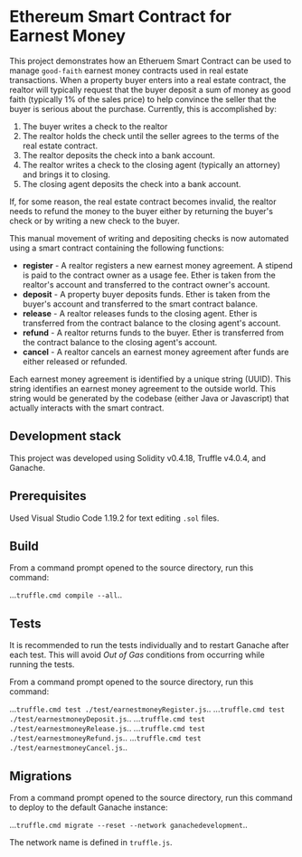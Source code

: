# Ethereum Smart Contract for Earnest Money 

This project demonstrates how an Etheruem Smart Contract can be used to manage `good-faith` earnest money contracts used in real estate transactions.
When a property buyer enters into a real estate contract, the realtor will typically request that the buyer deposit a sum of money as good faith (typically 1% of the sales price) to help convince the seller that the buyer is serious about the purchase. Currently, this is accomplished by:
1. The buyer writes a check to the realtor
2. The realtor holds the check until the seller agrees to the terms of the real estate contract.
3. The realtor deposits the check into a bank account.
4. The realtor writes a check to the closing agent (typically an attorney) and brings it to closing.
5. The closing agent deposits the check into a bank account.

If, for some reason, the real estate contract becomes invalid, the realtor needs to refund the money to the buyer either by returning the buyer's check or by writing a new check to the buyer.

This manual movement of writing and depositing checks is now automated using a smart contract containing the following functions:
- **register** -  A realtor registers a new earnest money agreement. A stipend is paid to the contract owner as a usage fee. Ether is taken from the realtor's account and transferred to the contract owner's account.
- **deposit** - A property buyer deposits funds. Ether is taken from the buyer's account and transferred to the smart contract balance.
- **release** - A realtor releases funds to the closing agent. Ether is transferred from the contract balance to the closing agent's account.
- **refund** - A realtor returns funds to the buyer. Ether is transferred from the contract balance to the closing agent's account.
- **cancel** - A realtor cancels an earnest money agreement after funds are either released or refunded.

Each earnest money agreement is identified by a unique string (UUID). This string identifies an earnest money agreement to the outside world. This string would be generated by the codebase (either Java or Javascript) that actually interacts with the smart contract.

## Development stack

This project was developed using Solidity v0.4.18, Truffle v4.0.4, and Ganache.

## Prerequisites

Used Visual Studio Code 1.19.2 for text editing `.sol` files.

## Build
From a command prompt opened to the source directory, run this command:

...`truffle.cmd compile --all`.. 

## Tests
It is recommended to run the tests individually and to restart Ganache after each test.  This will avoid _Out of Gas_ conditions from occurring while running the tests.

From a command prompt opened to the source directory, run this command:

...`truffle.cmd test ./test/earnestmoneyRegister.js`..
...`truffle.cmd test ./test/earnestmoneyDeposit.js`..
...`truffle.cmd test ./test/earnestmoneyRelease.js`..
...`truffle.cmd test ./test/earnestmoneyRefund.js`..
...`truffle.cmd test ./test/earnestmoneyCancel.js`..

## Migrations
From a command prompt opened to the source directory, run this command to deploy to the default Ganache instance:

...`truffle.cmd migrate --reset --network ganachedevelopment`..

The network name is defined in `truffle.js`.